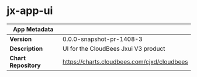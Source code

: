 # jx-app-ui

|App Metadata||
|---|---|
| **Version** | 0.0.0-snapshot-pr-1408-3 |
| **Description** | UI for the CloudBees Jxui V3 product |
| **Chart Repository** | https://charts.cloudbees.com/cjxd/cloudbees |
